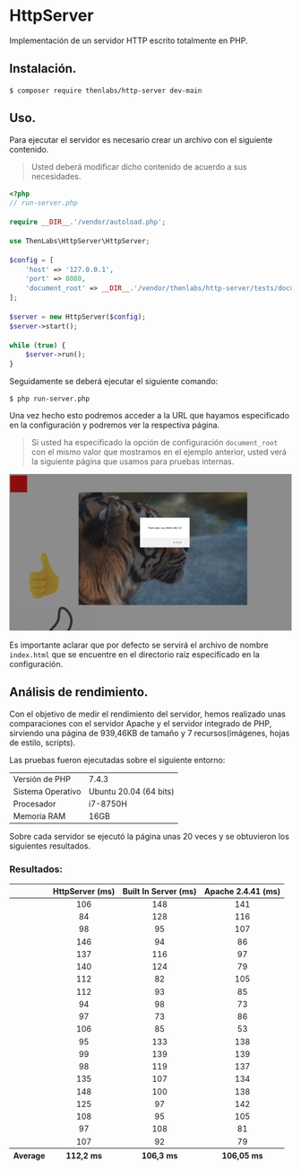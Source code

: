 
# HttpServer

Implementación de un servidor HTTP escrito totalmente en PHP.

## Instalación.

    $ composer require thenlabs/http-server dev-main

## Uso.

Para ejecutar el servidor es necesario crear un archivo con el siguiente contenido.

>Usted deberá modificar dicho contenido de acuerdo a sus necesidades.

```php
<?php
// run-server.php

require __DIR__.'/vendor/autoload.php';

use ThenLabs\HttpServer\HttpServer;

$config = [
    'host' => '127.0.0.1',
    'port' => 8080,
    'document_root' => __DIR__.'/vendor/thenlabs/http-server/tests/document_root',
];

$server = new HttpServer($config);
$server->start();

while (true) {
    $server->run();
}
```

Seguidamente se deberá ejecutar el siguiente comando:

    $ php run-server.php

Una vez hecho esto podremos acceder a la URL que hayamos especificado en la configuración y podremos ver la respectiva página.

>Si usted ha especificado la opción de configuración `document_root` con el mismo valor que mostramos en el ejemplo anterior, usted verá la siguiente página que usamos para pruebas internas.

![](demo.png)

Es importante aclarar que por defecto se servirá el archivo de nombre `index.html` que se encuentre en el directorio raíz especificado en la configuración.

## Análisis de rendimiento.

Con el objetivo de medir el rendimiento del servidor, hemos realizado unas comparaciones con el servidor Apache y el servidor integrado de PHP, sirviendo una página de 939,46KB de tamaño y 7 recursos(imágenes, hojas de estilo, scripts).

Las pruebas fueron ejecutadas sobre el siguiente entorno:

<table>
    <tr><td>Versión de PHP</td><td>7.4.3</td></tr>
    <tr><td>Sistema Operativo</td><td>Ubuntu 20.04 (64 bits)</td></tr>
    <tr><td>Procesador</td><td>i7-8750H</td></tr>
    <tr><td>Memoria RAM</td><td>16GB</td></tr>
</table>

Sobre cada servidor se ejecutó la página unas 20 veces y se obtuvieron los siguientes resultados.

### Resultados:

<table style="text-align: center">
    <thead>
        <tr>
            <th></th>
            <th>HttpServer (ms)</th>
            <th>Built In Server (ms)</th>
            <th>Apache 2.4.41 (ms)</th>
        </tr>
    </thead>
    <tbody>
        <tr><td></td><td>106</td><td>148</td><td>141</td></tr>
        <tr><td></td><td>84</td><td>128</td><td>116</td></tr>
        <tr><td></td><td>98</td><td>95</td><td>107</td></tr>
        <tr><td></td><td>146</td><td>94</td><td>86</td></tr>
        <tr><td></td><td>137</td><td>116</td><td>97</td></tr>
        <tr><td></td><td>140</td><td>124</td><td>79</td></tr>
        <tr><td></td><td>112</td><td>82</td><td>105</td></tr>
        <tr><td></td><td>112</td><td>93</td><td>85</td></tr>
        <tr><td></td><td>94</td><td>98</td><td>73</td></tr>
        <tr><td></td><td>97</td><td>73</td><td>86</td></tr>
        <tr><td></td><td>106</td><td>85</td><td>53</td></tr>
        <tr><td></td><td>95</td><td>133</td><td>138</td></tr>
        <tr><td></td><td>99</td><td>139</td><td>139</td></tr>
        <tr><td></td><td>98</td><td>119</td><td>137</td></tr>
        <tr><td></td><td>135</td><td>107</td><td>134</td></tr>
        <tr><td></td><td>148</td><td>100</td><td>138</td></tr>
        <tr><td></td><td>125</td><td>97</td><td>142</td></tr>
        <tr><td></td><td>108</td><td>95</td><td>105</td></tr>
        <tr><td></td><td>97</td><td>108</td><td>81</td></tr>
        <tr><td></td><td>107</td><td>92</td><td>79</td></tr>
    </tbody>
    <tfoot>
        <tr>
            <th>Average</th>
            <th>112,2 ms</th>
            <th>106,3 ms</th>
            <th>106,05 ms</th>
        </tr>
    </tfoot>
</table>

